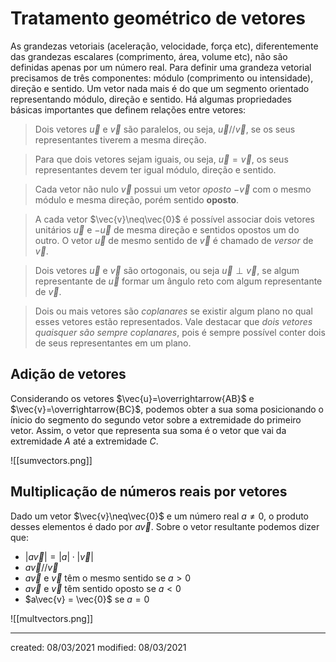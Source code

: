 # Tratamento geométrico de vetores
As grandezas vetoriais (aceleração, velocidade, força etc), diferentemente das grandezas escalares (comprimento, área, volume etc), não são definidas apenas por um número real. Para definir uma grandeza vetorial precisamos de três componentes: módulo (comprimento ou intensidade), direção e sentido.
Um vetor nada mais é do que um segmento orientado representando módulo, direção e sentido. Há algumas propriedades básicas importantes que definem relações entre vetores:
> Dois vetores $\vec{u}$ e $\vec{v}$ são paralelos, ou seja, $\vec{u}//\vec{v}$, se os seus representantes tiverem a mesma direção. 

> Para que dois vetores sejam iguais, ou seja, $\vec{u}=\vec{v}$, os seus representantes devem ter igual módulo, direção e sentido.

> Cada vetor não nulo $\vec{v}$ possui um vetor *oposto* $-\vec{v}$ com o mesmo módulo e mesma direção, porém sentido **oposto**.

> A cada vetor $\vec{v}\neq\vec{0}$ é possível associar dois vetores unitários $\vec{u}$ e $-\vec{u}$ de mesma direção e sentidos opostos um do outro. O vetor $\vec{u}$ de mesmo sentido de $\vec{v}$ é chamado de *versor* de $\vec{v}$.

> Dois vetores $\vec{u}$ e $\vec{v}$ são ortogonais, ou seja $\vec{u}\perp\vec{v}$, se algum representante de $\vec{u}$ formar um ângulo reto com algum representante de $\vec{v}$.

> Dois ou mais vetores são *coplanares* se existir algum plano no qual esses vetores estão representados. Vale destacar que *dois vetores quaisquer são sempre coplanares*, pois é sempre possível conter dois de seus representantes em um plano.

## Adição de vetores
Considerando os vetores $\vec{u}=\overrightarrow{AB}$ e $\vec{v}=\overrightarrow{BC}$, podemos obter a sua soma posicionando o ínicio do segmento do segundo vetor sobre a extremidade do primeiro vetor. Assim, o vetor que representa sua soma é o vetor que vai da extremidade $A$ até a extremidade $C$.

![[sumvectors.png]]

## Multiplicação de números reais por vetores
Dado um vetor $\vec{v}\neq\vec{0}$ e um número real $a\neq0$, o produto desses elementos é dado por $a\vec{v}$. Sobre o vetor resultante podemos dizer que:
- $|a\vec{v}| = |a|\cdot|\vec{v}|$ 
- $a\vec{v} // \vec{v}$ 
- $a\vec{v}$ e $\vec{v}$ têm o mesmo sentido se $a>0$
- $a\vec{v}$ e $\vec{v}$ têm sentido oposto se $a<0$
- $a\vec{v} = \vec{0}$ se $a=0$

![[multvectors.png]]

---

created: 08/03/2021
modified: 08/03/2021